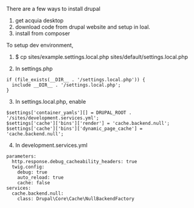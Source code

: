 There are a few ways to install drupal

1. get acquia desktop
2. download code from drupal website and setup in loal.
3. install from composer

To setup dev environment,

1. $ cp sites/example.settings.local.php sites/default/settings.local.php

2. In settings.php

```
if (file_exists(__DIR__ . '/settings.local.php')) {
  include __DIR__ . '/settings.local.php';
}
```

3. In settings.local.php, enable

```
$settings['container_yamls'][] = DRUPAL_ROOT . '/sites/development.services.yml';
$settings['cache']['bins']['render'] = 'cache.backend.null';
$settings['cache']['bins']['dynamic_page_cache'] = 'cache.backend.null';
```

4. In development.services.yml

```
parameters:
  http.response.debug_cacheability_headers: true
  twig.config:
    debug: true
    auto_reload: true
    cache: false
services:
  cache.backend.null:
    class: Drupal\Core\Cache\NullBackendFactory
```